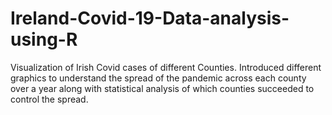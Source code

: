 # Ireland-Covid-19-Data-analysis-using-R
Visualization of Irish Covid cases of different Counties. Introduced different graphics to understand the spread of the pandemic across each county over a year along with statistical analysis of which counties succeeded to control the spread.
